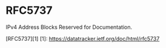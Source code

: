 # RFC5737

IPv4 Address Blocks Reserved for Documentation.

[RFC5737][1]
[1]: https://datatracker.ietf.org/doc/html/rfc5737
